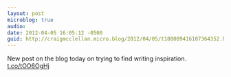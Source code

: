 ```yaml
---
layout: post
microblog: true
audio: 
date: 2012-04-05 16:05:12 -0500
guid: http://craigmcclellan.micro.blog/2012/04/05/t188009416107364352.html
---
```

New post on the blog today on trying to find writing inspiration. [t.co/tOO6OgHj](http://t.co/tOO6OgHj)
